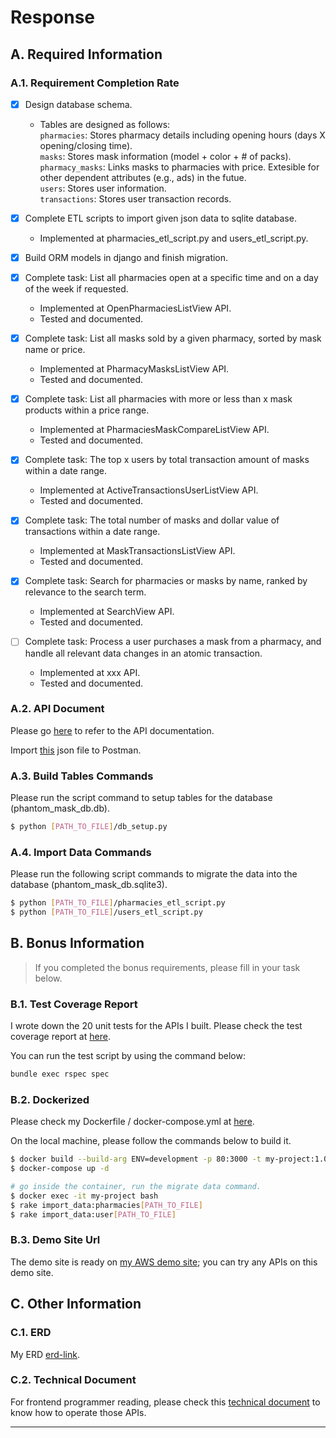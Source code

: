 # Response
## A. Required Information
### A.1. Requirement Completion Rate
- [X] Design database schema.
  - Tables are designed as follows:  
`pharmacies`: Stores pharmacy details including opening hours (days X opening/closing time).  
`masks`: Stores mask information (model + color + # of packs).  
`pharmacy_masks`: Links masks to pharmacies with price. Extesible for other dependent attributes (e.g., ads) in the futue.  
`users`: Stores user information.  
`transactions`: Stores user transaction records.  

- [x] Complete ETL scripts to import given json data to sqlite database.
  - Implemented at pharmacies_etl_script.py and users_etl_script.py.

- [x] Build ORM models in django and finish migration.

- [x] Complete task: List all pharmacies open at a specific time and on a day of the week if requested.
  - Implemented at OpenPharmaciesListView API.
  - Tested and documented.
- [x] Complete task: List all masks sold by a given pharmacy, sorted by mask name or price.
  - Implemented at PharmacyMasksListView API.
  - Tested and documented.
- [x] Complete task: List all pharmacies with more or less than x mask products within a price range.
  - Implemented at PharmaciesMaskCompareListView API.
  - Tested and documented.
- [x] Complete task: The top x users by total transaction amount of masks within a date range.
  - Implemented at ActiveTransactionsUserListView API.
  - Tested and documented.
- [x] Complete task: The total number of masks and dollar value of transactions within a date range.
  - Implemented at MaskTransactionsListView API.
  - Tested and documented.
- [x] Complete task: Search for pharmacies or masks by name, ranked by relevance to the search term.
  - Implemented at SearchView API.
  - Tested and documented.
- [ ] Complete task: Process a user purchases a mask from a pharmacy, and handle all relevant data changes in an atomic transaction.
  - Implemented at xxx API.
  - Tested and documented.
### A.2. API Document
Please go [here](https://hackmd.io/@LLH/Bk9rZVFaJg) to refer to the API documentation.

Import [this](#api-document) json file to Postman.

### A.3. Build Tables Commands
Please run the script command to setup tables for the database (phantom_mask_db.db).

```bash
$ python [PATH_TO_FILE]/db_setup.py
```

### A.4. Import Data Commands
Please run the following script commands to migrate the data into the database (phantom_mask_db.sqlite3).

```bash
$ python [PATH_TO_FILE]/pharmacies_etl_script.py
$ python [PATH_TO_FILE]/users_etl_script.py
```
## B. Bonus Information

>  If you completed the bonus requirements, please fill in your task below.
### B.1. Test Coverage Report

I wrote down the 20 unit tests for the APIs I built. Please check the test coverage report at [here](#test-coverage-report).

You can run the test script by using the command below:

```bash
bundle exec rspec spec
```

### B.2. Dockerized
Please check my Dockerfile / docker-compose.yml at [here](https://github.com/a11031371/phantom_mask/blob/master/Dockerfile).

On the local machine, please follow the commands below to build it.

```bash
$ docker build --build-arg ENV=development -p 80:3000 -t my-project:1.0.0 .  
$ docker-compose up -d

# go inside the container, run the migrate data command.
$ docker exec -it my-project bash
$ rake import_data:pharmacies[PATH_TO_FILE] 
$ rake import_data:user[PATH_TO_FILE]
```

### B.3. Demo Site Url

The demo site is ready on [my AWS demo site](#demo-site-url); you can try any APIs on this demo site.

## C. Other Information

### C.1. ERD

My ERD [erd-link](#erd-link).

### C.2. Technical Document

For frontend programmer reading, please check this [technical document](technical-document) to know how to operate those APIs.

- --
